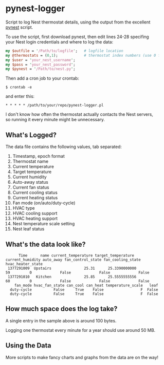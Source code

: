 pynest-logger
=============

Script to log Nest thermostat details, using the output from the excellent [pynest](https://github.com/smbaker/pynest) script.

To use the script, first download pynest, then edit lines 24-28 specifing your Nest login credentials and where to log the data:

```perl
my $outfile = '/Path/to/logfile';   # logfile location
my @thermostats = (0,1);			# thermostat index numbers (use 0 for a single thermostat)
my $user = 'your_nest_username';
my $pass = 'your_nest_password';
my $pynest = '/Path/to/nest.py';
```

Then add a cron job to your crontab:

    $ crontab -e

and enter this:

    * * * * * /path/to/your/repo/pynest-logger.pl
    
I don't know how often the thermostat actually contacts the Nest servers, so running it every minute might be unnecessary.

What's Logged?
--------------

The data file contains the following values, tab separated:

1. Timestamp, epoch format
2. Thermostat name
3. Current temperature
4. Target temperature
5. Current humidity
6. Auto-away status
7. Current fan status
8. Current cooling status
9. Current heating status
10. Fan mode (on/auto/duty-cycle)
11. HVAC type
12. HVAC cooling support
13. HVAC heating support
14. Nest temperature scale setting
15. Nest leaf status

What's the data look like?
--------------------------
```
      Time      name current_temperature target_temperature current_humidity auto_away fan_control_state fan_cooling_state hvac_heater_state
 1377291009  Upstairs               25.31      25.3390000000               59         0             False             False             False
 1377291010   Kitchen               25.85      25.5555555556               60         0             False             False             False
    fan_mode hvac_fan_state can_cool can_heat temperature_scale   leaf
  duty-cycle          False     True    False                 F  False
  duty-cycle          False     True    False                 F  False
```

How much space does the log take?
---------------------------------
A single entry in the sample above is around 100 bytes. 

Logging one thermostat every minute for a year should use around 50 MB.

Using the Data
--------------
More scripts to make fancy charts and graphs from the data are on the way!
